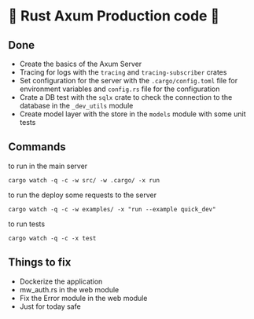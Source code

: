 # 🦀 Rust Axum Production code 🚀

## Done

- Create the basics of the Axum Server
- Tracing for logs with the `tracing` and `tracing-subscriber` crates
- Set configuration for the server with the `.cargo/config.toml` file for environment variables and `config.rs` file for the configuration
- Crate a DB test with the `sqlx` crate to check the connection to the database in the `_dev_utils` module
- Create model layer with the store in the `models` module with some unit tests

## Commands

to run in the main server

```shell
cargo watch -q -c -w src/ -w .cargo/ -x run
```

to run the deploy some requests to the server

```shell
cargo watch -q -c -w examples/ -x "run --example quick_dev"
```

to run tests

```shell
cargo watch -q -c -x test
```

## Things to fix

- Dockerize the application
- mw_auth.rs in the web module
- Fix the Error module in the web module
- Just for today safe
